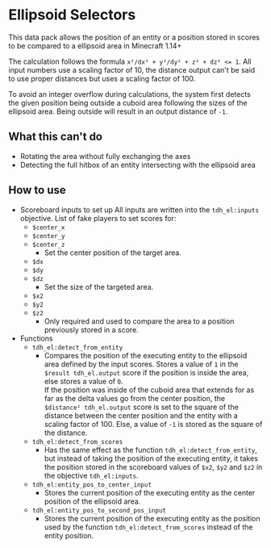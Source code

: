 # Ellipsoid Selectors
This data pack allows the position of an entity or a position stored in scores to be compared to a ellipsoid area in Minecraft 1.14+

The calculation follows the formula `x²/dx² + y²/dy² + z² + dz² <= 1`.
All input numbers use a scaling factor of 10, the distance output can't be said to use proper distances but uses a scaling factor of 100.

To avoid an integer overflow during calculations, the system first detects the given position being outside a cuboid area following the sizes of the ellipsoid area. Being outside will result in an output distance of `-1`.
## What this can't do
* Rotating the area without fully exchanging the axes
* Detecting the full hitbox of an entity intersecting with the ellipsoid area
## How to use
* Scoreboard inputs to set up
  All inputs are written into the `tdh_el:inputs` objective.
  List of fake players to set scores for:
  * `$center_x`
  * `$center_y`
  * `$center_z`
    * Set the center position of the target area.
  * `$dx`
  * `$dy`
  * `$dz`
    * Set the size of the targeted area.
  * `$x2`
  * `$y2`
  * `$z2`
    * Only required and used to compare the area to a position previously stored in a score.
* Functions
  * `tdh_el:detect_from_entity`
    * Compares the position of the executing entity to the ellipsoid area defined by the input scores.
      Stores a value of `1` in the `$result tdh_el.output` score if the position is inside the area, else stores a value of `0`.  
      If the position was inside of the cuboid area that extends for as far as the delta values go from the center position, the `$distance² tdh_el.output` score is set to the square of the distance between the center position and the entity with a scaling factor of 100. Else, a value of `-1` is stored as the square of the distance.
  * `tdh_el:detect_from_scores`
    * Has the same effect as the function `tdh_el:detect_from_entity`, but instead of taking the position of the executing entity, it takes the position stored in the scoreboard values of `$x2`, `$y2` and `$z2` in the objective `tdh_el:inputs`.
  * `tdh_el:entity_pos_to_center_input`
    * Stores the current position of the executing entity as the center position of the ellipsoid area.
  * `tdh_el:entity_pos_to_second_pos_input`
    * Stores the current position of the executing entity as the position used by the function `tdh_el:detect_from_scores` instead of the entity position.
